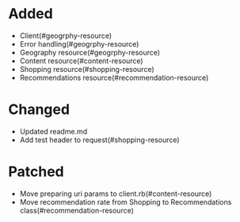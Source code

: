 # Added
- Client(#geogrphy-resource)
- Error handling(#geogrphy-resource)
- Geography resource(#geogrphy-resource)
- Content resource(#content-resource)
- Shopping resource(#shopping-resource)
- Recommendations resource(#recommendation-resource)
# Changed
- Updated readme.md
- Add test header to request(#shopping-resource)
# Patched
- Move preparing uri params to client.rb(#content-resource)
- Move recommendation rate from Shopping to Recommendations class(#recommendation-resource)
